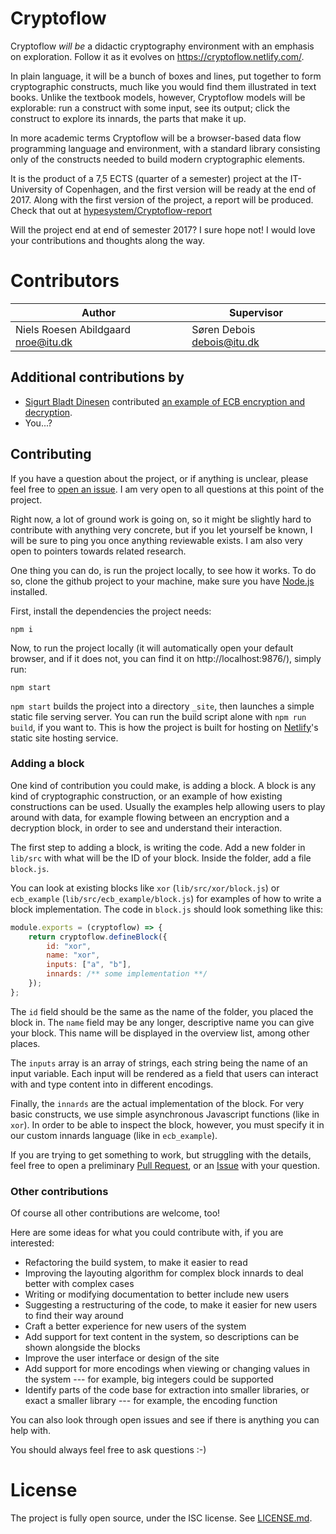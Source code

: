 Cryptoflow
==========

Cryptoflow *will be* a didactic cryptography environment with an emphasis on exploration.
Follow it as it evolves on https://cryptoflow.netlify.com/.

In plain language, it will be a bunch of boxes and lines, put together to form cryptographic
constructs, much like you would find them illustrated in text books. Unlike the textbook
models, however, Cryptoflow models will be explorable: run a construct with some input,
see its output; click the construct to explore its innards, the parts that make it up.

In more academic terms Cryptoflow will be a browser-based data flow programming language
and environment, with a standard library consisting only of the constructs needed to build
modern cryptographic elements.

It is the product of a 7,5 ECTS (quarter of a semester) project at the IT-University of
Copenhagen, and the first version will be ready at the end of 2017. Along with the first
version of the project, a report will be produced. Check that out at [hypesystem/Cryptoflow-report](https://github.com/hypesystem/Cryptoflow-report)

Will the project end at end of semester 2017? I sure hope not! I would love your contributions
and thoughts along the way.

# Contributors

| Author                                  | Supervisor                    |
|-----------------------------------------|-------------------------------|
| Niels Roesen Abildgaard <nroe@itu.dk>   | Søren Debois <debois@itu.dk>  |

## Additional contributions by

- [Sigurt Bladt Dinesen](https://github.com/Bladtman242) contributed [an example of ECB encryption and decryption](https://github.com/hypesystem/Cryptoflow/pull/5).
- You...?

## Contributing

If you have a question about the project, or if anything is unclear, please feel free
to [open an issue](https://github.com/hypesystem/Cryptoflow/issues/new). I am very open
to all questions at this point of the project.

Right now, a lot of ground work is going on, so it might be slightly hard to contribute
with anything very concrete, but if you let yourself be known, I will be sure to ping you
once anything reviewable exists. I am also very open to pointers towards related research.

One thing you can do, is run the project locally, to see how it works. To do so, clone
the github project to your machine, make sure you have [Node.js](https://nodejs.org/en/)
installed.

First, install the dependencies the project needs:

```
npm i
```

Now, to run the project locally (it will automatically open your default browser, and if
it does not, you can find it on http://localhost:9876/), simply run:

```
npm start
```

`npm start` builds the project into a directory `_site`, then launches a simple static file
serving server. You can run the build script alone with `npm run build`, if you want to. This
is how the project is built for hosting on [Netlify](https://www.netlify.com/)'s static site
hosting service.

### Adding a block

One kind of contribution you could make, is adding a block. A block is any kind of cryptographic
construction, or an example of how existing constructions can be used. Usually the examples help
allowing users to play around with data, for example flowing between an encryption and a decryption
block, in order to see and understand their interaction.

The first step to adding a block, is writing the code. Add a new folder in `lib/src` with what will
be the ID of your block. Inside the folder, add a file `block.js`.

You can look at existing blocks like `xor` (`lib/src/xor/block.js`) or `ecb_example`
(`lib/src/ecb_example/block.js`) for examples of how to write a block implementation. The code in
`block.js` should look something like this:

```js
module.exports = (cryptoflow) => {
    return cryptoflow.defineBlock({
        id: "xor",
        name: "xor",
        inputs: ["a", "b"],
        innards: /** some implementation **/
    });
};
```

The `id` field should be the same as the name of the folder, you placed the block in. The `name` field
may be any longer, descriptive name you can give your block. This name will be displayed in the overview
list, among other places.

The `inputs` array is an array of strings, each string being the name of an input variable. Each input
will be rendered as a field that users can interact with and type content into in different encodings.

Finally, the `innards` are the actual implementation of the block. For very basic constructs, we use
simple asynchronous Javascript functions (like in `xor`). In order to be able to inspect the block, however,
you must specify it in our custom innards language (like in `ecb_example`).

If you are trying to get something to work, but struggling with the details, feel free to open a preliminary
[Pull Request](https://github.com/hypesystem/Cryptoflow/compare), or an
[Issue](https://github.com/hypesystem/Cryptoflow/issues/new) with your question.

### Other contributions

Of course all other contributions are welcome, too!

Here are some ideas for what you could contribute with, if you are interested:

- Refactoring the build system, to make it easier to read
- Improving the layouting algorithm for complex block innards to deal better with complex cases
- Writing or modifying documentation to better include new users
- Suggesting a restructuring of the code, to make it easier for new users to find their way around
- Craft a better experience for new users of the system
- Add support for text content in the system, so descriptions can be shown alongside the blocks
- Improve the user interface or design of the site
- Add support for more encodings when viewing or changing values in the system --- for example, big integers could be supported
- Identify parts of the code base for extraction into smaller libraries, or exact a smaller library --- for example, the encoding function

You can also look through open issues and see if there is anything you can help with.

You should always feel free to ask questions :-)

# License

The project is fully open source, under the ISC license. See [LICENSE.md](LICENSE.md).
